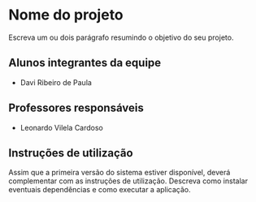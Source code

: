 # Nome do projeto
Escreva um ou dois  parágrafo resumindo o objetivo do seu projeto.

## Alunos integrantes da equipe

* Davi Ribeiro de Paula

## Professores responsáveis

* Leonardo Vilela Cardoso

## Instruções de utilização

Assim que a primeira versão do sistema estiver disponível, deverá complementar com as instruções de utilização. Descreva como instalar eventuais dependências e como executar a aplicação.
